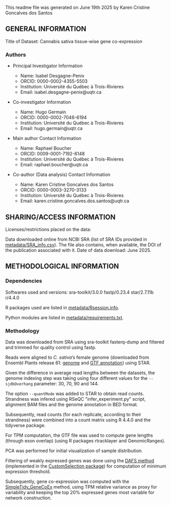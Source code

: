 This readme file was generated on June 19th 2025 by Karen Cristine Goncalves dos Santos

## GENERAL INFORMATION

Title of Dataset: Cannabis sativa tissue-wise gene co-expression

### Authors

- Principal Investigator Information  
  - Name: Isabel Desgagne-Penix
  - ORCID: 0000-0002-4355-5503
  - Institution: Université du Québec à Trois-Rivieres
  - Email: isabel.<!--.example-->desgagne-penix<!--.example-->@uqtr.ca

- Co-investigator Information
  - Name: Hugo Germain
  - ORCID: 0000-0002-7046-6194
  - Institution: Université du Québec à Trois-Rivieres
  - Email: hugo.<!--.example-->germain<!--.example-->@uqtr.ca

- Main author Contact Information
  - Name: Raphael Boucher
  - ORCID: 0009-0001-7192-6148
  - Institution: Université du Québec à Trois-Rivieres
  - Email: raphael<!--.example-->.boucher@<!--.example-->uqtr.ca

- Co-author (Data analysis) Contact Information
  - Name: Karen Cristine Goncalves dos Santos
  - ORCID: 0000-0003-3270-3133
  - Institution: Université du Québec à Trois-Rivieres
  - Email: karen.<!--.example-->cristine.goncalves.<!--.example-->dos.santos@<!--.example-->uqtr.ca

## SHARING/ACCESS INFORMATION

Licenses/restrictions placed on the data: 

Data downloaded online from NCBI SRA (list of SRA IDs provided in [metadata/SRA_info.csv](./metadata/SRA_info.csv)). The file also contains, when available, the DOI of the publication associated with it. Date of data download: June 2025.


## METHODOLOGICAL INFORMATION

### Dependencies

Softwares used and versions: sra-toolkit/3.0.0 fastp/0.23.4 star/2.7.11b r/4.4.0

R packages used are listed in [metadata/Rsession.info](./metadata/Rsession.info).

Python modules are listed in [metadata/requirements.txt](./metadata/requirements.txt).

### Methodology

Data was downloaded from SRA using sra-toolkit fasterq-dump and filtered and trimmed for quality control using fastp.

Reads were aligned to _C. sativa_’s female genome (downloaded from Ensembl Plants release 61: [genome](https://ftp.ensemblgenomes.ebi.ac.uk/pub/plants/release-59/fasta/cannabis_sativa_female/dna/Cannabis_sativa_female.cs10.dna.toplevel.fa.gz) and [GTF annotation](https://ftp.ensemblgenomes.ebi.ac.uk/pub/plants/release-61/gtf/cannabis_sativa_female/Cannabis_sativa_female.cs10.61.gtf.gz)) using STAR.

Given the difference in average read lengths between the datasets, the genome indexing step was taking using four different values for the `--sjdbOverhang` parameter: 30, 70, 90 and 144.

The option `--quantMode` was added to STAR to obtain read counts. Strandness was infered using RSeQC "infer_experiment.py" script, alignment BAM files and the genome annotation in BED format.

Subsequently, read counts (for each replicate, according to their strandness) were combined into a count matrix using R 4.4.0 and the tidyverse package.

For TPM computation, the GTF file was used to compute gene lengths (through exon overlap) (using R packages rtracklayer and GenomicRanges).

PCA was performed for initial visualization of sample distribution.

Filtering of weakly expressed genes was done using the [DAFS method](https://bmcbioinformatics.biomedcentral.com/articles/10.1186/1471-2105-15-92) (implemented in the [CustomSelection package](https://doi.org/10.1186/s12864-021-07743-7)) for computation of minimum expression threshold.

Subsequently, gene co-expression was computed with the [SimpleTidy_GeneCoEx](https://acsess.onlinelibrary.wiley.com/doi/10.1002/tpg2.20323) method, using TPM relative variance as proxy for variability and keeping the top 20% expressed genes most variable for network construction. 

<!--
## DATA-SPECIFIC INFORMATION 

### [FILENAME]
<repeat this section for each dataset, folder or file, as appropriate>

Number of variables: 

Number of cases/rows: 

Variable List: <list variable name(s), description(s), unit(s) and value labels as appropriate for each>

Missing data codes: <list code/symbol and definition>

Specialized formats or other abbreviations used: 
-->

